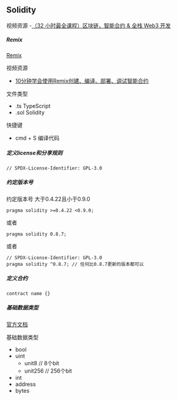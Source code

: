 ## Solidity

视频资源
-[（32 小时最全课程）区块链，智能合约 & 全栈 Web3 开发](https://www.bilibili.com/video/BV1Ca411n7ta?spm_id_from=333.788.videopod.episodes&vd_source=9e7f96609fdf67741d9bbf68913badca&p=14)


##### Remix

[Remix](https://remix.ethereum.org/)

视频资源
- [10分钟学会使用Remix创建、编译、部署、调试智能合约](https://www.bilibili.com/video/BV1WT411a7N7/?spm_id_from=333.337.search-card.all.click&vd_source=9e7f96609fdf67741d9bbf68913badca)

文件类型
- .ts  TypeScript
- .sol Solidity

快捷键
- cmd + S 编译代码
##### 定义license和分享规则

```
// SPDX-License-Identifier: GPL-3.0
```

##### 约定版本号

约定版本号 大于0.4.22且小于0.9.0

```
pragma solidity >=0.4.22 <0.9.0;
```
或者
```
pragma solidity 0.8.7;
```
或者
```
// SPDX-License-Identifier: GPL-3.0
pragma solidity ^0.8.7; // 任何比0.8.7更新的版本都可以
```
##### 定义合约

```
contract name {}
```

##### 基础数据类型

[官方文档](https://docs.soliditylang.org/en/v0.8.14/types.html)

基础数据类型
- bool
- uint
    - unit8 // 8个bit
    - unit256 // 256个bit
- int
- address
- bytes


